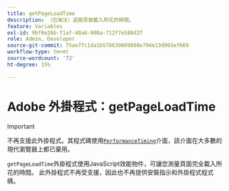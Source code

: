 ```yaml
---
title: getPageLoadTime
description: （已淘汰）追蹤頁面載入所花的時間。
feature: Variables
exl-id: 9bf0e26b-f1af-48a6-900a-712f7e588d37
role: Admin, Developer
source-git-commit: 75ae77c1da1b578639609888e794e13d965ef669
workflow-type: tm+mt
source-wordcount: '72'
ht-degree: 15%

---
```


# Adobe 外掛程式：getPageLoadTime

>[!IMPORTANT]
>
>不再支援此外掛程式。其程式碼使用[`PerformanceTiming`](https://developer.mozilla.org/en-US/docs/Web/API/PerformanceTiming)介面，該介面在大多數的現代瀏覽器上都已棄用。

`getPageLoadTime`外掛程式使用JavaScript效能物件，可讓您測量頁面完全載入所花的時間。 此外掛程式不再受支援，因此也不再提供安裝指示和外掛程式程式碼。
